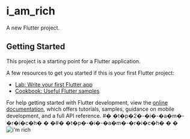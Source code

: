 # i_am_rich

A new Flutter project.

## Getting Started

This project is a starting point for a Flutter application.

A few resources to get you started if this is your first Flutter project:

- [Lab: Write your first Flutter app](https://docs.flutter.dev/get-started/codelab)
- [Cookbook: Useful Flutter samples](https://docs.flutter.dev/cookbook)

For help getting started with Flutter development, view the
[online documentation](https://docs.flutter.dev/), which offers tutorials,
samples, guidance on mobile development, and a full API reference.
#� �t�p�2�-�i�-�a�m�-�r�i�c�h�
�
�#� �t�p�-�i�-�a�m�-�r�i�c�h�
�
�![i'm rich](https://user-images.githubusercontent.com/101877060/207149435-9467c353-a37d-4188-91d6-43948b82ccd7.png)
